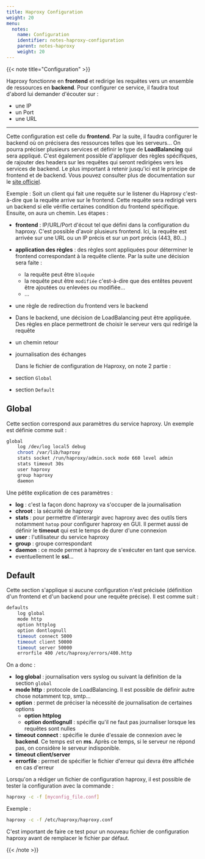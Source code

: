 ```yaml
---
title: Haproxy Configuration
weight: 20
menu:
  notes:
    name: Configuration
    identifier: notes-haproxy-configuration
    parent: notes-haproxy
    weight: 20
---
```


<!-- Configuration -->
{{< note title="Configuration" >}}

Haproxy fonctionne en **frontend** et redirige les requêtes vers un ensemble de ressources en **backend**. Pour configurer ce service, il faudra tout d'abord lui demander d'écouter sur :
- une IP
- un Port
- une URL
---
Cette configuration est celle du **frontend**. Par la suite, il faudra configurer le backend où on précisera des ressources telles que les serveurs... On pourra préciser plusieurs services et définir le type de **LoadBalancing** qui sera appliqué.
C'est également possible d'appliquer des règles spécifiques, de rajouter des headers sur les requêtes qui seront redirigées vers les services de backend. Le plus important à retenir jusqu'ici est le principe de frontend et de backend.
Vous pouvez consulter plus de documentation sur le [site officiel](https://docs.haproxy.org/dev/configuration.html).

Exemple : Soit un client qui fait une requête  sur le listener du Haproxy c'est-à-dire que la requête arrive sur le frontend. Cette requête sera redirigé vers un backend si elle vérifie certaines condition du frontend spécifique. Ensuite, on aura un chemin. Les étapes :
- **frontend** : IP/URL/Port d'écout tel que défini dans la configuration du haproxy. C'est possible d'avoir plusieurs frontend. Ici, la requête est arrivée sur une URL ou un IP précis et sur un port précis (443, 80...)
- **application des règles** : des règles sont appliquées pour déterminer le frontend correspondant à la requête cliente. Par la suite une décision sera faite :
  - la requête peut être `bloquée`
  - la requête peut être `modifiée` c'est-à-dire que des entêtes peuvent être ajoutées ou enlevées ou modifiée...
  - ...
- une règle de redirection du frontend vers le backend
- Dans le backend, une décision de LoadBalancing peut être appliquée. Des règles en place permettront de choisir le serveur vers qui redirigé la requête
- un chemin retour
- journalisation des échanges

    Dans le fichier de configuration de Haproxy, on note 2 partie :
- section `Global`
- section `Default`
## Global
Cette section correspond aux paramètres du service haproxy. Un exemple est définie comme suit :
```bash
global
    log /dev/log local5 debug
    chroot /var/lib/haproxy
    stats socket /run/haproxy/admin.sock mode 660 level admin
    stats timeout 30s
    user haproxy
    group haproxy
    daemon
```
Une pétite explication de ces paramètres :
- **log** : c'est la façon donc haproxy va s'occuper de la journalisation
- **chroot** : la sécurité de haproxy
- **stats** : pour permettre d'interargir avec haproxy avec des outils tiers notamment `hatop` pour configurer haproxy en GUI. Il permet aussi de définir le **timeout** qui est le temps de durer d'une connexion
- **user** : l'utilisateur du service haproxy
- **group** : groupe correspondant
- **daemon** : ce mode permet à haproxy de s'exécuter en tant que service.
- eventuellement le **ssl**...

## Default
Cette section s'applique si aucune configuration n'est précisée (définition d'un frontend et d'un backend pour une requête précise).
Il est comme suit :
```bash
defaults
    log global
    mode http
    option httplog
    option dontlognull
    timeout connect 5000
    timeout client 50000
    timeout server 50000
    errorfile 400 /etc/haproxy/errors/400.http
```
On a donc :
- **log global** : journalisation vers syslog ou suivant la définition de la section `global`
- **mode http** : protocole de LoadBalancing. Il est possible de définir autre chose notamment tcp, smtp...
- **option** : permet de préciser la nécessité de journalisation de certaines options
  - **option httplog**
  - **option dontlognull** : spécifie qu'il ne faut pas journaliser lorsque les requêtes sont nulles
- **timeout connect** : spécifie le durée d'essaie de connexion avec le **backend**. Ce temps est en **ms**. Après ce temps, si le serveur ne répond pas, on considère le serveur indisponible.
- **timeout client/server**
- **errorfile** : permet de spécifier le fichier d'erreur qui devra être affichée en cas d'erreur

Lorsqu'on a rédiger un fichier de configuration haproxy, il est possible de tester la configuration avec la commande :
```bash
haproxy -c -f [myconfig_file.conf]
```
Exemple :
```bash
haproxy -c -f /etc/haproxy/haproxy.conf
```
C'est important de faire ce test pour un nouveau fichier de configuration haproxy avant de remplacer le fichier par défaut.

{{< /note >}}